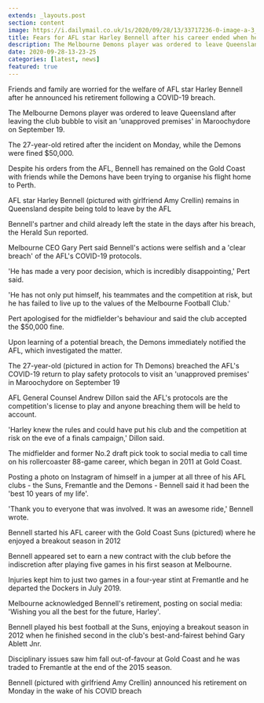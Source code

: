 ```yaml
---
extends: _layouts.post
section: content
image: https://i.dailymail.co.uk/1s/2020/09/28/13/33717236-0-image-a-3_1601294630491.jpg 
title: Fears for AFL star Harley Bennell after his career ended when he broke COVID-19 rules in Queensland 
description: The Melbourne Demons player was ordered to leave Queensland after leaving the club bubble to visit an unapproved premises in Maroochydore on September 19. 
date: 2020-09-28-13-23-25 
categories: [latest, news] 
featured: true 
--- 
```

Friends and family are worried for the welfare of AFL star Harley Bennell after he announced his retirement following a COVID-19 breach.

The Melbourne Demons player was ordered to leave Queensland after leaving the club bubble to visit an 'unapproved premises' in Maroochydore on September 19.

The 27-year-old retired after the incident on Monday, while the Demons were fined $50,000.

Despite his orders from the AFL, Bennell has remained on the Gold Coast with friends while the Demons have been trying to organise his flight home to Perth.

AFL star Harley Bennell (pictured with girlfriend Amy Crellin) remains in Queensland despite being told to leave by the AFL

Bennell's partner and child already left the state in the days after his breach, the Herald Sun reported.

Melbourne CEO Gary Pert said Bennell's actions were selfish and a 'clear breach' of the AFL's COVID-19 protocols.  

'He has made a very poor decision, which is incredibly disappointing,' Pert said.

'He has not only put himself, his teammates and the competition at risk, but he has failed to live up to the values of the Melbourne Football Club.'

Pert apologised for the midfielder's behaviour and said the club accepted the $50,000 fine. 

Upon learning of a potential breach, the Demons immediately notified the AFL, which investigated the matter. 

The 27-year-old (pictured in action for Th Demons) breached the AFL's COVID-19 return to play safety protocols to visit an 'unapproved premises' in Maroochydore on September 19

AFL General Counsel Andrew Dillon said the AFL's protocols are the competition's license to play and anyone breaching them will be held to account.

'Harley knew the rules and could have put his club and the competition at risk on the eve of a finals campaign,' Dillon said.

The midfielder and former No.2 draft pick took to social media to call time on his rollercoaster 88-game career, which began in 2011 at Gold Coast.

Posting a photo on Instagram of himself in a jumper at all three of his AFL clubs - the Suns, Fremantle and the Demons - Bennell said it had been the 'best 10 years of my life'.

'Thank you to everyone that was involved. It was an awesome ride,' Bennell wrote. 

Bennell started his AFL career with the Gold Coast Suns (pictured) where he enjoyed a breakout season in 2012

Bennell appeared set to earn a new contract with the club before the indiscretion after playing five games in his first season at Melbourne.

Injuries kept him to just two games in a four-year stint at Fremantle and he departed the Dockers in July 2019.

Melbourne acknowledged Bennell's retirement, posting on social media: 'Wishing you all the best for the future, Harley'.

Bennell played his best football at the Suns, enjoying a breakout season in 2012 when he finished second in the club's best-and-fairest behind Gary Ablett Jnr.

Disciplinary issues saw him fall out-of-favour at Gold Coast and he was traded to Fremantle at the end of the 2015 season. 

Bennell (pictured with girlfriend Amy Crellin) announced his retirement on Monday in the wake of his COVID breach

